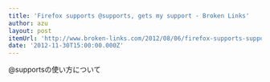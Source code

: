 ```yaml
---
title: 'Firefox supports @⁠supports, gets my support - Broken Links'
author: azu
layout: post
itemUrl: 'http://www.broken-links.com/2012/08/06/firefox-supports-supports-gets-my-support/'
date: '2012-11-30T15:00:00.000Z'
---
```

@supportsの使い方について
